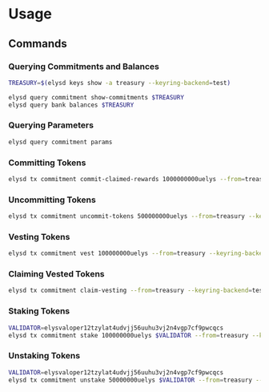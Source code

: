 <!--
order: 2
-->

# Usage

## Commands

### Querying Commitments and Balances

```bash
TREASURY=$(elysd keys show -a treasury --keyring-backend=test)

elysd query commitment show-commitments $TREASURY
elysd query bank balances $TREASURY
```

### Querying Parameters

```bash
elysd query commitment params
```

### Committing Tokens

```bash
elysd tx commitment commit-claimed-rewards 1000000000uelys --from=treasury --keyring-backend=test --chain-id=elysicstestnet-1 --yes --gas=1000000
```

### Uncommitting Tokens

```bash
elysd tx commitment uncommit-tokens 500000000uelys --from=treasury --keyring-backend=test --chain-id=elysicstestnet-1 --yes --gas=1000000
```

### Vesting Tokens

```bash
elysd tx commitment vest 100000000uelys --from=treasury --keyring-backend=test --chain-id=elysicstestnet-1 --yes --gas=1000000
```

### Claiming Vested Tokens

```bash
elysd tx commitment claim-vesting --from=treasury --keyring-backend=test --chain-id=elysicstestnet-1 --yes --gas=1000000
```

### Staking Tokens

```bash
VALIDATOR=elysvaloper12tzylat4udvjj56uuhu3vj2n4vgp7cf9pwcqcs
elysd tx commitment stake 100000000uelys $VALIDATOR --from=treasury --keyring-backend=test --chain-id=elysicstestnet-1 --yes --gas=1000000
```

### Unstaking Tokens

```bash
VALIDATOR=elysvaloper12tzylat4udvjj56uuhu3vj2n4vgp7cf9pwcqcs
elysd tx commitment unstake 50000000uelys $VALIDATOR --from=treasury --keyring-backend=test --chain-id=elysicstestnet-1 --yes --gas=1000000
```
